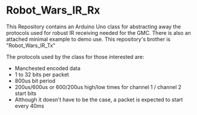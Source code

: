 # Robot_Wars_IR_Rx
This Repository contains an Arduino Uno class for abstracting away the protocols used for robust IR receiving needed for the GMC. There is also an attached minimal example to demo use. This repository's brother is "Robot_Wars_IR_Tx"

The protocols used by the class for those interested are:
 - Manchested encoded data
 - 1 to 32 bits per packet
 - 800us bit period
 - 200us/600us or 600/200us high/low times for channel 1 / channel 2 start bits
 - Although it doesn't have to be the case, a packet is expected to start every 40ms
